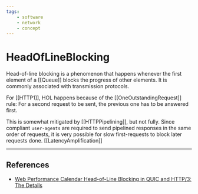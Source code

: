 ```yaml
---
tags:
    - software
    - network
    - concept
---
```

# HeadOfLineBlocking

Head-of-line blocking is a phenomenon that happens whenever the first element of a [[Queue]] blocks the progress of other elements. It is commonly associated with transmission protocols.

For [[HTTP1]], HOL happens because of the [[OneOutstandingRequest]] rule: For a second request to be sent, the previous one has to be answered first.

This is somewhat mitigated by [[HTTPPipelining]], but not fully. Since compliant `user-agents` are required to send pipelined responses in the same order of requests, it is very possible for slow first-requests to block later requests done. [[LatencyAmplification]]

___

## References

* [Web Performance Calendar  Head-of-Line Blocking in QUIC and HTTP/3: The Details](https://calendar.perfplanet.com/2020/head-of-line-blocking-in-quic-and-http-3-the-details/)
